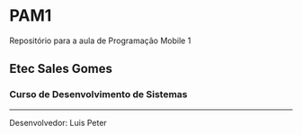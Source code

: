 # PAM1
Repositório para a aula de Programação Mobile 1

## Etec Sales Gomes
### Curso de Desenvolvimento de Sistemas

---
Desenvolvedor: Luis Peter